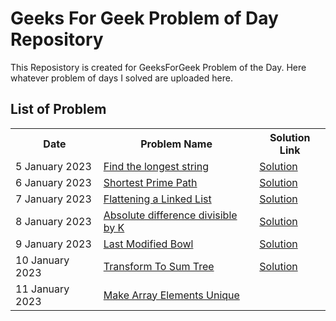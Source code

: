 <h1>Geeks For Geek Problem of Day Repository</h1>
<p>
This Reposistory is created for GeeksForGeek Problem of the Day. Here whatever problem of days I
solved are uploaded here. 
</p>
<h2>List of Problem</h2>
<table>
<tr>
<th>Date</th>
<th>Problem Name</th>
<th>Solution Link</th>
</tr>
<tr>
<td>5 January 2023</td>
<td><a href="https://practice.geeksforgeeks.org/problems/8d157f11af5416087251513cfc38ffc4d23be308/1">Find the longest string</a></td>
<td><a href="https://github.com/pratikvairat/Problem_Of_Day_GFG/blob/main/LongestString.cpp">Solution</td>
<tr>

<td>6 January 2023</td>
<td><a href="https://practice.geeksforgeeks.org/problems/1646a9b5169d7571cf672f2a31533af083d1f479/1">Shortest Prime Path</a></td>
<td><a href="https://github.com/pratikvairat/Problem_Of_Day_GFG/blob/main/Shortest_Prime_Path.cpp">Solution</td>
</tr>
<tr>
<td>7 January 2023</td>
<td><a href="https://practice.geeksforgeeks.org/problems/da62a798bca208c7a678c133569c3dc7f5b73500/1">Flattening a Linked List</a></td>
<td><a href="https://github.com/pratikvairat/Problem_Of_Day_GFG/blob/main/Flatten_A_Linked_List.cpp">Solution</a></td>
</tr>
<tr>
<td>8 January 2023</td>
<td><a href="https://practice.geeksforgeeks.org/problems/e0059183c88ab680b2f73f7d809fb8056fe9dc43/1">Absolute difference divisible by K</a></td>
<td><a href="https://github.com/pratikvairat/Problem_Of_Day_GFG/blob/main/Absolute_Diff_Divisiable_By_K.cpp">Solution</a></td>
</tr>
<tr>
<td>9 January 2023</td>
<td><a href="https://practice.geeksforgeeks.org/problems/33af95e5935f1f2a0c3f5083c4b9d0db68e97bd4/1">Last Modified Bowl</a></td>
<td><a href="https://github.com/pratikvairat/Problem_Of_Day_GFG/blob/main/Last_Modified_Bowl.cpp">Solution</a></td>
</tr>
<tr>
<td>10 January 2023</td>
<td><a href="https://practice.geeksforgeeks.org/problems/d7e0ce338b11f0be36877d9c35cc8dfad6636957/1">Transform To Sum Tree</a></td>
<td><a href="https://github.com/pratikvairat/Problem_Of_Day_GFG/blob/main/Transform_To_Sum_Tree.cpp">Solution</a></td>
<tr>
<td>11 January 2023</td>
<td><a href="https://practice.geeksforgeeks.org/problems/6e63df6d2ebdf6408a9b364128bb1123b5b13450/1"> Make Array Elements Unique</a></td>
</table>
